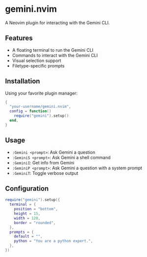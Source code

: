 
# gemini.nvim

A Neovim plugin for interacting with the Gemini CLI.

## Features

- A floating terminal to run the Gemini CLI
- Commands to interact with the Gemini CLI
- Visual selection support
- Filetype-specific prompts

## Installation

Using your favorite plugin manager:

```lua
{
  "your-username/gemini.nvim",
  config = function()
    require("gemini").setup()
  end,
}
```

## Usage

- `:Gemini <prompt>`: Ask Gemini a question
- `:GeminiS <prompt>`: Ask Gemini a shell command
- `:GeminiI`: Get info from Gemini
- `:GeminiP <prompt>`: Ask Gemini a question with a system prompt
- `:GeminiT`: Toggle verbose output

## Configuration

```lua
require("gemini").setup({
  terminal = {
    position = "bottom",
    height = 15,
    width = 120,
    border = "rounded",
  },
  prompts = {
    default = "",
    python = "You are a python expert.",
  },
})
```
